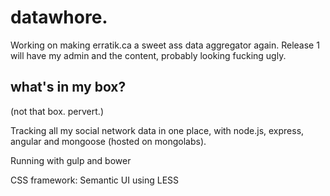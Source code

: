 # datawhore.

Working on making erratik.ca a sweet ass data aggregator again. Release 1 will have my admin and the content, probably looking fucking ugly.

## what's in my box?
(not that box. pervert.)

Tracking all my social network data in one place, with node.js, express, angular and mongoose (hosted on mongolabs).

Running with gulp and bower

CSS framework: Semantic UI using LESS

